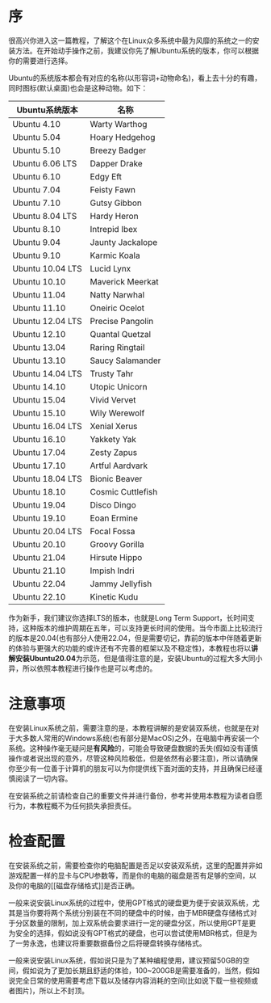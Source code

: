 # 序

很高兴你进入这一篇教程，了解这个在Linux众多系统中最为风靡的系统之一的安装方法。在开始动手操作之前，我建议你先了解Ubuntu系统的版本，你可以根据你的需要进行选择。

Ubuntu的系统版本都会有对应的名称(以形容词+动物命名)，看上去十分的有趣，同时图标(默认桌面)也会是这种动物。如下：

|Ubuntu系统版本|名称|
|---|---|
|Ubuntu 4.10|Warty Warthog|
|Ubuntu 5.04|Hoary Hedgehog|
|Ubuntu 5.10|Breezy Badger|
|Ubuntu 6.06 LTS|Dapper Drake|
|Ubuntu 6.10|Edgy Eft|
|Ubuntu 7.04|Feisty Fawn|
|Ubuntu 7.10|Gutsy Gibbon|
|Ubuntu 8.04 LTS|Hardy Heron|
|Ubuntu 8.10|Intrepid Ibex|
|Ubuntu 9.04|Jaunty Jackalope|
|Ubuntu 9.10|Karmic Koala|
|Ubuntu 10.04 LTS|Lucid Lynx|
|Ubuntu 10.10|Maverick Meerkat|
|Ubuntu 11.04|Natty Narwhal|
|Ubuntu 11.10|Oneiric Ocelot|
|Ubuntu 12.04 LTS|Precise Pangolin|
|Ubuntu 12.10|Quantal Quetzal|
|Ubuntu 13.04|Raring Ringtail|
|Ubuntu 13.10|Saucy Salamander|
|Ubuntu 14.04 LTS|Trusty Tahr|
|Ubuntu 14.10|Utopic Unicorn|
|Ubuntu 15.04|Vivid Vervet|
|Ubuntu 15.10|Wily Werewolf|
|Ubuntu 16.04 LTS|Xenial Xerus|
|Ubuntu 16.10|Yakkety Yak|
|Ubuntu 17.04|Zesty Zapus|
|Ubuntu 17.10|Artful Aardvark|
|Ubuntu 18.04 LTS|Bionic Beaver|
|Ubuntu 18.10|Cosmic Cuttlefish|
|Ubuntu 19.04|Disco Dingo|
|Ubuntu 19.10|Eoan Ermine|
|Ubuntu 20.04 LTS|Focal Fossa|
|Ubuntu 20.10|Groovy Gorilla|
|Ubuntu 21.04|Hirsute Hippo|
|Ubuntu 21.10|Impish Indri|
|Ubuntu 22.04|Jammy Jellyfish|
|Ubuntu 22.10|Kinetic Kudu|

作为新手，我们建议你选择LTS的版本，也就是Long Term Support，长时间支持，这种版本的维护周期在五年，可以支持更长时间的使用。当今市面上比较流行的版本是20.04(也有部分人使用22.04，但是需要切记，靠前的版本中伴随着更新的体验与更强大的功能的或许还有不完善的框架以及不稳定性)，本教程也将以**讲解安装Ubuntu20.04**为示范，但是值得注意的是，安装Ubuntu的过程大多大同小异，所以依照本教程进行操作也是可以考虑的。

# 注意事项

在安装Linux系统之前，需要注意的是，本教程讲解的是安装双系统，也就是在对于大多数人常用的Windows系统(也有部分是MacOS)之外，在电脑中再安装一个系统。这种操作毫无疑问是**有风险**的，可能会导致硬盘数据的丢失(假如没有谨慎操作或者说出现的意外，尽管这种风险极低，但是依然有必要注意)，所以请确保你至少有一位善于计算机的朋友可以为你提供线下面对面的支持，并且确保已经谨慎阅读了一切内容。

在安装系统之前请检查自己的重要文件并进行备份，参考并使用本教程为读者自愿行为，本教程概不为任何损失承担责任。

# 检查配置

在安装系统之前，需要检查你的电脑配置是否足以安装双系统，这里的配置并非如游戏配置一样的显卡与CPU参数等，而是你的电脑的磁盘是否有足够的空间，以及你的电脑的[[磁盘存储格式]]是否正确。

一般来说安装Linux系统的过程中，使用GPT格式的硬盘更为便于安装双系统，尤其是当你要将两个系统分别装在不同的硬盘中的时候，由于MBR硬盘存储格式对于分区数量的限制，加上双系统会要求进行一定的硬盘分区，所以使用GPT是更为安全的选择，假如说没有GPT格式的硬盘，也可以尝试使用MBR格式，但是为了一劳永逸，也建议将重要数据备份之后将硬盘转换存储格式。

一般来说安装Linux系统，假如说只是为了某种编程使用，建议预留50GB的空间，假如说为了更加长期且舒适的体验，100~200GB是需要准备的，当然，假如说完全日常的使用需要考虑下载以及储存内容消耗的空间(比如说下载一些视频或者图片)，所以上不封顶。